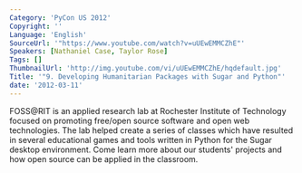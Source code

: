 ```yaml
---
Category: 'PyCon US 2012'
Copyright: ''
Language: 'English'
SourceUrl: '"https://www.youtube.com/watch?v=uUEwEMMCZhE"'
Speakers: [Nathaniel Case, Taylor Rose]
Tags: []
ThumbnailUrl: 'http://img.youtube.com/vi/uUEwEMMCZhE/hqdefault.jpg'
Title: '"9. Developing Humanitarian Packages with Sugar and Python"'
date: '2012-03-11'
---
```

FOSS@RIT is an applied research lab at Rochester Institute of Technology
focused on promoting free/open source software and open web technologies. The
lab helped create a series of classes which have resulted in several
educational games and tools written in Python for the Sugar desktop
environment. Come learn more about our students' projects and how open source
can be applied in the classroom.

